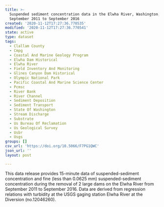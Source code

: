 ```yaml
---
title: >-
  Suspended sediment concentration data in the Elwha River, Washington,
  September 2011 to September 2016
created: '2020-11-12T17:27:36.770535'
modified: '2020-11-12T17:27:36.770541'
state: active
type: dataset
tags:
  - Clallam County
  - Cmpg
  - Coastal And Marine Geology Program
  - Elwha Dam Historical
  - Elwha River
  - Field Inventory And Monitoring
  - Glines Canyon Dam Historical
  - Olympic National Park
  - Pacific Coastal And Marine Science Center
  - Pcmsc
  - River Bank
  - River Channel
  - Sediment Deposition
  - Sediment Transport
  - State Of Washington
  - Stream Discharge
  - Substrate
  - Us Bureau Of Reclamation
  - Us Geological Survey
  - Usbr
  - Usgs
groups: []
csv_url: 'https://doi.org/10.5066/F7PG1QWC'
json_url: ''
layout: post

---
```

This data release provides 15-minute data of suspended-sediment concentration and fine (less than 0.0625 mm) suspended-sediment concentration during the removal of 2 large dams on the Elwha River from September 2011 to September 2016. Data are derived from regression relations with turbidity at the USGS gaging station Elwha River at the Diversion (no.12046260).

